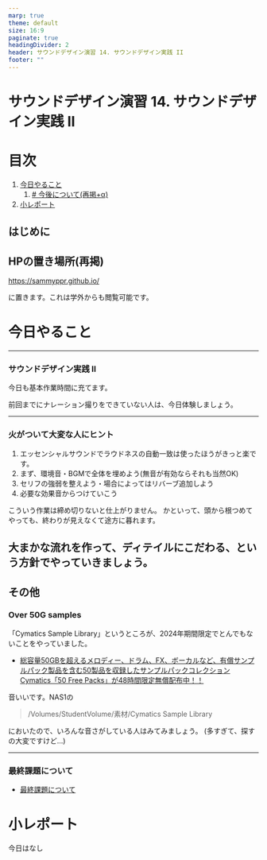 ```yaml
---
marp: true
theme: default
size: 16:9
paginate: true
headingDivider: 2
header: サウンドデザイン演習 14. サウンドデザイン実践 II
footer: ""
---
```


# サウンドデザイン演習  14. サウンドデザイン実践 II<!-- omit in toc -->

# 目次<!-- omit in toc -->

1. [今日やること](#今日やること)
   1. [# 今後について(再掲+α)](#-今後について再掲α)
2. [小レポート](#小レポート)




## はじめに

## HPの置き場所(再掲)


https://sammyppr.github.io/

に置きます。これは学外からも閲覧可能です。



# 今日やること

---
### サウンドデザイン実践 II
今日も基本作業時間に充てます。

前回までにナレーション撮りをできていない人は、今日体験しましょう。

---
### 火がついて大変な人にヒント
1. エッセンシャルサウンドでラウドネスの自動一致は使ったほうがきっと楽です。
2. まず、環境音・BGMで全体を埋めよう(無音が有効ならそれも当然OK)
3. セリフの強弱を整えよう・場合によってはリバーブ追加しよう
4. 必要な効果音からつけていこう

こういう作業は締め切りないと仕上がりません。
かといって、頭から根つめてやっても、終わりが見えなくて途方に暮れます。

大まかな流れを作って、ディテイルにこだわる、という方針でやっていきましょう。
---

## その他

<!--
### AIツール
いやーなAIツールが出てきました。

- [【Voice Isolater】雑音を消して声をクリアにする超便利なAIツールをご紹介](https://www.youtube.com/watch?v=PZtTF5OmfLo)
- -->

### Over 50G samples
「Cymatics Sample Library」というところが、2024年期間限定でとんでもないことをやっていました。

- [総容量50GBを超えるメロディー、ドラム、FX、ボーカルなど、有償サンプルパック製品を含む50製品を収録したサンプルパックコレクション Cymatics「50 Free Packs」が48時間限定無償配布中！！](https://www.freekontaktina.com/2024/07/cymatics-50-free-packs.html)

音いいです。NAS1の

> /Volumes/StudentVolume/素材/Cymatics Sample Library

においたので、いろんな音さがしている人はみてみましょう。
(多すぎて、探すの大変ですけど...)

---
### 最終課題について
- [最終課題について]([./sd_kadai.md](https://sammyppr.github.io/2025/SoundDesign/sd_kadai.html))

# 小レポート
今日はなし


